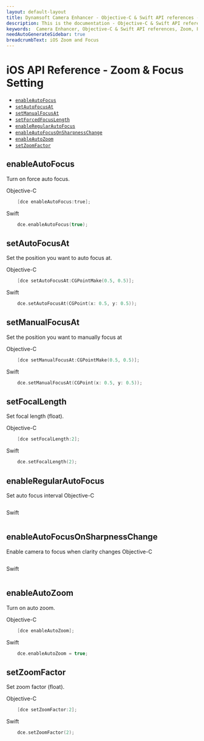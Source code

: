 ```yaml
---
layout: default-layout
title: Dynamsoft Camera Enhancer - Objective-C & Swift API references - Zoom & Focus Setting
description: This is the documentation - Objective-C & Swift API references - Zoom & Focus Setting page of Dynamsoft Camera Enhancer.
keywords:  Camera Enhancer, Objective-C & Swift API references, Zoom, Focus
needAutoGenerateSidebar: true
breadcrumbText: iOS Zoom and Focus
---
```


# iOS API Reference - Zoom & Focus Setting

- [`enableAutoFocus`](#enableAutoFocus)
- [`setAutoFocusAt`](#setAutoFocusAt)
- [`setManualFocusAt`](#setManualFocusAt)
- [`setForcedFocusLength`](#setForcedFocusLength)
- [`enableRegularAutoFocus`](#enableRegularAutoFocus)
- [`enableAutoFocusOnSharpnessChange`](#enableAutoFocusOnSharpnessChange)
- [`enableAutoZoom`](#enableAutoZoom)
- [`setZoomFactor`](#setZoomFactor)

## enableAutoFocus

Turn on force auto focus.

Objective-C
```objectivec
    [dce enableAutoFocus:true];
```

Swift
```Swift
    dce.enableAutoFocus(true);
```

## setAutoFocusAt
    
Set the position you want to auto focus at.

Objective-C
```objectivec
    [dce setAutoFocusAt:CGPointMake(0.5, 0.5)];
```
Swift
```Swift
    dce.setAutoFocusAt(CGPoint(x: 0.5, y: 0.5));
```

## setManualFocusAt

Set the position you want to manually focus at

Objective-C
```objectivec
    [dce setManualFocusAt:CGPointMake(0.5, 0.5)];
```

Swift
```Swift
    dce.setManualFocusAt(CGPoint(x: 0.5, y: 0.5));
```

## setFocalLength

Set focal length (float).

Objective-C
```objectivec
    [dce setFocalLength:2];
```

Swift
```Swift
    dce.setFocalLength(2);
```

## enableRegularAutoFocus

Set auto focus interval
Objective-C
```objectivec
```

Swift
```Swift
```

## enableAutoFocusOnSharpnessChange

Enable camera to focus when clarity changes
Objective-C
```objectivec
```

Swift
```Swift
```

## enableAutoZoom

Turn on auto zoom.

Objective-C
```objectivec
    [dce enableAutoZoom];
```

Swift
```Swift
    dce.enableAutoZoom = true;
```

## setZoomFactor

Set zoom factor (float).

Objective-C
```objectivec
    [dce setZoomFactor:2];
```

Swift
```Swift
    dce.setZoomFactor(2);
```